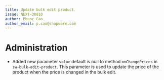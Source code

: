 ```yaml
---
title: Update bulk edit product.
issue: NEXT-30810
author: Phuoc Cao
author_email: p.cao@shopware.com
---
```

# Administration
* Added new parameter `value` default is null to method `onChangePrices` in `sw-bulk-edit-product`. This parameter is used to update the price of the product when the price is changed in the bulk edit.
